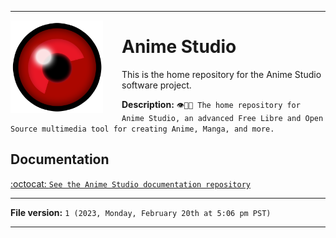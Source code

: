 
***

<!-- <img alt="Anime Studio logo failed to load. Click/tap here to attempt to view it" src="/RedEyeMin.png" width="200" height="200"/> !-->

<img src="/RedEyeMin.png" width="148" height="148" align="left" style="margin-right: 30px">

# Anime Studio

This is the home repository for the Anime Studio software project.

**Description:** `👁️🗾️🏯️ The home repository for Anime Studio, an advanced Free Libre and Open Source multimedia tool for creating Anime, Manga, and more.`

## Documentation

[:octocat: `See the Anime Studio documentation repository`](https://github.com/seanpm2001/Anime_Studio_Docs/)

***

**File version:** `1 (2023, Monday, February 20th at 5:06 pm PST)`

***
